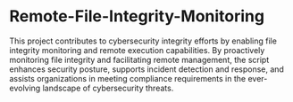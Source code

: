 # Remote-File-Integrity-Monitoring
 This project contributes to cybersecurity integrity efforts by enabling file integrity monitoring and remote execution capabilities. By proactively monitoring file integrity and facilitating remote management, the script enhances security posture, supports incident detection and response, and assists organizations in meeting compliance requirements in the ever-evolving landscape of cybersecurity threats.
